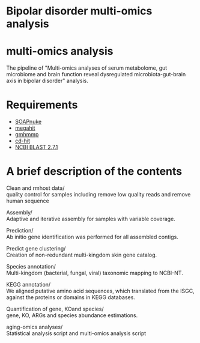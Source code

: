 # Bipolar disorder multi-omics analysis
# multi-omics analysis
The pipeline of "Multi-omics analyses of serum metabolome, gut microbiome and brain function reveal dysregulated microbiota-gut-brain axis in bipolar disorder" analysis.

# Requirements

- [SOAPnuke](http://manpages.ubuntu.com/manpages/cosmic/man1/soap.1.html)
- [megahit](https://github.com/voutcn/megahit)
- [gmhmmp](http://exon.gatech.edu/license_download.cgi)
- [cd-hit](http://manpages.ubuntu.com/manpages/bionic/man1/cd-hit-para.1.html)
- [NCBI BLAST 2.7.1](https://blast.ncbi.nlm.nih.gov/Blast.cgi)

# A brief description of the contents
Clean and rmhost data/  
quality control for samples including remove low quality reads and remove human sequence  

Assembly/  
Adaptive and iterative assembly for samples with variable coverage.  

Prediction/  
Ab initio gene identification was performed for all assembled contigs.   

Predict gene clustering/  
Creation of non-redundant multi-kingdom skin gene catalog.  

Species annotation/  
Multi-kingdom (bacterial, fungal, viral) taxonomic mapping to NCBI-NT.  

KEGG annotation/  
We aligned putative amino acid sequences, which translated from the ISGC, against the proteins or domains in KEGG databases.  

Quantification of gene, KOand species/  
gene, KO, ARGs and species abundance estimations.  

aging-omics analyses/  
Statistical analysis script and multi-omics analysis script



